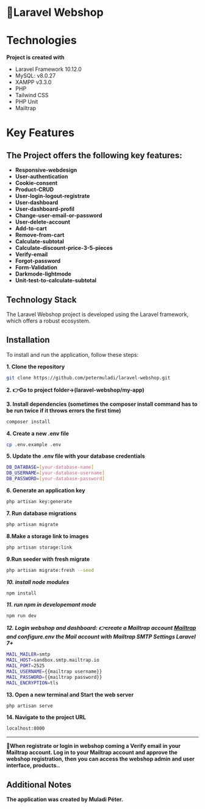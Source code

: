 # 🛒Laravel Webshop

# Technologies 

**Project is created with**

- Laravel Framework 10.12.0
- MySQL: v8.0.27
- XAMPP v3.3.0
- PHP 
- Tailwind CSS
- PHP Unit
- Mailtrap


# Key Features

## The Project offers the following key features:

- **Responsive-webdesign**
- **User-authentication**
- **Cookie-consent**
- **Product-CRUD**
- **User-login-logout-registrate**
- **User-dashboard**
- **User-dashboard-profil**
- **Change-user-email-or-password**
- **User-delete-account**
- **Add-to-cart**
- **Remove-from-cart**
- **Calculate-subtotal**
- **Calculate-discount-price-3-5-pieces**
- **Verify-email**
- **Forgot-password**
- **Form-Validation**
- **Darkmode-lightmode**
- **Unit-test-to-calculate-subtotal**


## Technology Stack

The Laravel Webshop project is developed using the Laravel framework, which offers a robust ecosystem.


## Installation

To install and run the application, follow these steps:

**1. Clone the repository**

```bash
git clone https://github.com/petermuladi/laravel-webshop.git
```

**2. 👉Go to project folder->(laravel-webshop/my-app)**


**3. Install dependencies
(sometimes the composer install command has to be run twice if it throws errors the first time)**

```bash
composer install
```

**4. Create a new .env file**

```bash
cp .env.example .env
```

**5. Update the .env file with your database credentials**

```bash
DB_DATABASE=[your-database-name]
DB_USERNAME=[your-database-username]
DB_PASSWORD=[your-database-password]
```

**6. Generate an application key**

```bash
php artisan key:generate
```

**7. Run database migrations**

```bash
php artisan migrate
```

**8.Make a storage link to images**

```bash
php artisan storage:link
```

**9.Run seeder with fresh migrate**

```bash
php artisan migrate:fresh --seed
```

***10. install node modules***
```bash
npm install
```

***11. run npm in developemant mode***
```bash
npm run dev
```


***12. Login webshop and dashboard:
👉create a Mailtrap account [Mailtrap](https://mailtrap.io)
and configure.env the Mail account with Mailtrap
SMTP Settings Laravel 7+***

```bash
MAIL_MAILER=smtp
MAIL_HOST=sandbox.smtp.mailtrap.io
MAIL_PORT=2525
MAIL_USERNAME={{mailtrap username}}
MAIL_PASSWORD={{mailtrap password}}
MAIL_ENCRYPTION=tls

```
**13. Open a new terminal and Start the web server**

```bash
php artisan serve
```

**14. Navigate to the project URL**

```bash
localhost:8000
```
----------------

**🚩When registrate or login in webshop 
coming a Verify email in your Mailtrap account.
Log in to your Mailtrap account and approve the webshop registration,
then you can access the webshop admin and user interface, products..**


## Additional Notes
**The application was created by Muladi Péter.**
